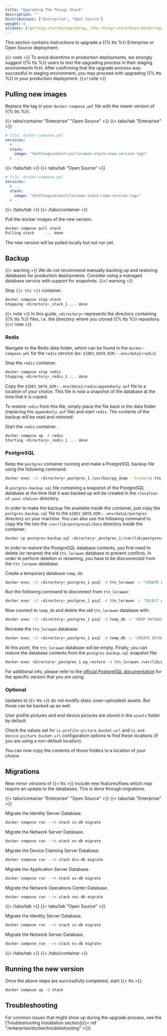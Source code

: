 ```yaml
---
title: "Upgrading The Things Stack"
description: ""
distributions: ["Enterprise", "Open Source"]
weight: 4
aliases: [/getting-started/upgrading, /the-things-stack/host/docker/upgrading]
---
```


This section contains instructions to upgrade a {{% tts %}} Enterprise or Open Source deployment.

<!--more-->

{{< note >}} To avoid downtime in production deployments, we strongly suggest {{% tts %}} users to test the upgrading process in their staging environments first. After confirming that the upgrade process was successful in staging environment, you may proceed with upgrading {{% tts %}} in your production deployment. {{</ note >}}

## Pulling new images

Replace the tag in your `docker-compose.yml` file with the newer version of {{% tts %}}.

{{< tabs/container "Enterprise" "Open Source" >}}
{{< tabs/tab "Enterprise" >}}

```yaml
# file: docker-compose.yml
services:
  # ...
  stack:
    image: "thethingsindustries/lorawan-stack:<new-version-tag>"
  # ...
```

{{< /tabs/tab >}}
{{< tabs/tab "Open Source" >}}

```yaml
# file: docker-compose.yml
services:
  # ...
  stack:
    image: "thethingsnetwork/lorawan-stack:<new-version-tag>"
  # ...
```

{{< /tabs/tab >}}
{{< /tabs/container >}}

Pull the docker images of the new version.

```bash
docker compose pull stack
Pulling stack     ... done
```

The new version will be pulled locally but not run yet.

## Backup

{{< warning >}} We do not recommend manually backing up and restoring databases for production deployments. Consider using a managed database service with support for snapshots. {{</ warning >}}

Stop `{{< tts >}}` container.

```bash
docker compose stop stack
Stopping <directory>_stack_1 ... done
```

{{< note >}} In this guide, `<directory>` represents the directory containing {{% tts %}} files, i.e. the directory where you cloned {{% tts %}} repository. {{</ note >}}

### Redis

Navigate to the Redis data folder, which can be found in the `docker-compose.yml` for the `redis` service (ex: `${DEV_DATA_DIR:-.env/data}/redis`)

Stop the `redis` container.

```bash
docker compose stop redis
Stopping <directory>_redis_1 ... done
```

Copy the `${DEV_DATA_DIR:-.env/data}/redis/appendonly.aof` file to a location of your choice. This file is now a snapshot of the database at the time that it is copied.

To restore `redis` from this file, simply place the file back in the data folder (replacing the `appendonly.aof` file) and start `redis`. The contents of the backup will be read and restored.

Start the `redis` container.

```bash
docker compose up -d redis
Starting <directory>_redis_1 ... done
```

### PostgreSQL

Keep the `postgres` container running and make a PostgreSQL backup file using the following command:

```bash
docker exec -it <directory>_postgres_1 /usr/bin/pg_dump --format=c ttn_lorawan > <location-of-your-choice>/postgres-backup.sql
```

A `postgres-backup.sql` file containing a snapshot of the PostgreSQL database at the time that it was backed up will be created in the `<location-of-your-choice>` directory.

In order to make the backup file available inside the container, just copy the `postgres-backup.sql` file to the `${DEV_DATA_DIR:-.env/data}/postgres` directory on your machine. You can also use the following command to copy the file into the `/var/lib/postgresql/data` directory inside the container:

```bash
docker cp postgres-backup.sql <directory>_postgres_1:/var/lib/postgresql/data
```

In order to restore the PostgreSQL database contents, you first need to delete (or rename) the old `ttn_lorawan` database to prevent conflicts. In order to perform deletion or renaming, you have to be disconnected from the `ttn_lorawan` database.

Create a temporary database `temp_db`:

```bash
docker exec -it <directory>_postgres_1 psql -d ttn_lorawan -c "CREATE DATABASE temp_db;"
```

Run the following command to disconnect from `ttn_lorawan`:

```bash
docker exec -it <directory>_postgres_1 psql -d ttn_lorawan -c "SELECT pg_terminate_backend(pg_stat_activity.pid) FROM pg_stat_activity WHERE pg_stat_activity.datname = 'ttn_lorawan' AND pid <> pg_backend_pid();"
```

Now connect to `temp_db` and delete the old `ttn_lorawan` database with:

```bash
docker exec -it <directory>_postgres_1 psql -d temp_db -c "DROP DATABASE ttn_lorawan;"
```

Recreate the `ttn_lorawan` database:

```bash
docker exec -it <directory>_postgres_1 psql -d temp_db -c "CREATE DATABASE ttn_lorawan;"
```

At this point, the `ttn_lorawan` database will be empty. Finally, you can restore the database contents from the `postgres-backup.sql` snapshot file:

```bash
docker exec <directory>_postgres_1 pg_restore -d ttn_lorawan /var/lib/postgresql/data/postgres-backup.sql
```

For additional info, please refer to the [official PostgreSQL documentation](https://www.postgresql.org/docs/14/backup.html) for the specific version that you are using.

### Optional

Updates to {{< tts >}} do not modify static (user-uploaded) assets. But those can be backed up as well.

User profile pictures and end device pictures are stored in the `assets` folder by default.

Check the values set for `is.profile-picture.bucket-url` and `is.end-device-picture.bucket-url` configuration options to find these locations (if you are using a non-default location).

You can now copy the contents of those folders to a location of your choice.

## Migrations

New minor versions of {{< tts >}} include new features/fixes which may require an update to the databases. This is done through migrations.

{{< tabs/container "Enterprise" "Open Source" >}}
{{< tabs/tab "Enterprise" >}}

Migrate the Identity Server Database.

```bash
docker compose run --rm stack is-db migrate
```

Migrate the Network Server Database.

```bash
docker compose run --rm stack ns-db migrate
```

Migrate the Device Claiming Server Database.

```bash
docker compose run --rm stack dcs-db migrate
```

Migrate the Application Server Database.

```bash
docker compose run --rm stack as-db migrate
```

Migrate the Network Operations Center Database.

```bash
docker compose run --rm stack noc-db migrate
```

{{< /tabs/tab >}}
{{< tabs/tab "Open Source" >}}

Migrate the Identity Server Database.

```bash
docker compose run --rm stack is-db migrate
```

Migrate the Network Server Database.

```bash
docker compose run --rm stack ns-db migrate
```

{{< /tabs/tab >}}
{{< /tabs/container >}}

## Running the new version

Once the above steps are successfully completed, start {{< tts >}}.

```bash
docker compose up -d stack
```

## Troubleshooting

For common issues that might show up during the upgrade process, see the [Troubleshooting Installation section]({{< ref "/enterprise/docker/troubleshooting" >}}).
